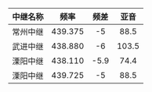 | 中继名称 |  频率   | 频差 | 亚音  |
| :------: | :-----: | :--: | :---: |
| 常州中继 | 439.375 |  -5  | 88.5  |
| 武进中继 | 438.880 |  -6  | 103.5 |
| 溧阳中继 | 438.110 | -5.9 | 74.4  |
| 溧阳中继 | 439.725 |  -5  | 88.5  |

